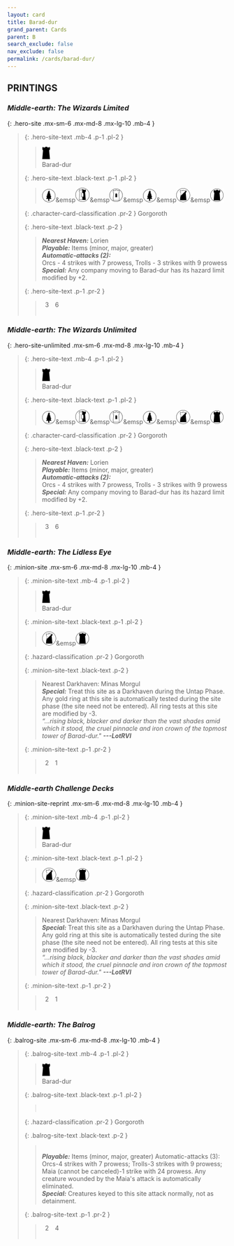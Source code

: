 ```yaml
---
layout: card
title: Barad-dur
grand_parent: Cards
parent: B
search_exclude: false
nav_exclude: false
permalink: /cards/barad-dur/
---
```


## PRINTINGS


### _Middle-earth: The Wizards Limited_

{: .hero-site .mx-sm-6 .mx-md-8 .mx-lg-10 .mb-4 }
> {: .hero-site-text .mb-4 .p-1 .pl-2 }
> > <div class="card-mp"><img src="/assets/images/dark-hold.svg"></div>
> > <div class="character-card-name">Barad-dur</div>
>
> {: .hero-site-text .black-text .p-1 .pl-2 }
> > ![](/assets/images/wilderness.svg)&emsp![](/assets/images/border-land.svg)&emsp![](/assets/images/free-domain.svg)&emsp![](/assets/images/wilderness.svg)&emsp![](/assets/images/shadow-land.svg)&emsp![](/assets/images/dark-domain.svg)
>
> {: .character-card-classification .pr-2 }
> Gorgoroth
>
> {: .hero-site-text .black-text .p-2 }
> > _**Nearest Haven:**_ Lorien <br>_**Playable:**_ Items (minor, major, greater) <br>_**Automatic-attacks (2):**_<br> Orcs - 4 strikes with 7 prowess, Trolls - 3 strikes with 9 prowess <br>_**Special:**_ Any company moving to Barad-dur has its hazard limit modified by +2. 
> 
> {: .hero-site-text .p-1 .pr-2 }
> > <div class="hero-site-draw"><span class="hero-you-draw">&ensp;3&ensp;</span><span class="hero-opp-draw">&ensp;6&ensp;</span></div>
> > <div class="card-corruption">&nbsp;</div>

### _Middle-earth: The Wizards Unlimited_

{: .hero-site-unlimited .mx-sm-6 .mx-md-8 .mx-lg-10 .mb-4 }
> {: .hero-site-text .mb-4 .p-1 .pl-2 }
> > <div class="card-mp"><img src="/assets/images/dark-hold.svg"></div>
> > <div class="character-card-name">Barad-dur</div>
>
> {: .hero-site-text .black-text .p-1 .pl-2 }
> > ![](/assets/images/wilderness.svg)&emsp![](/assets/images/border-land.svg)&emsp![](/assets/images/free-domain.svg)&emsp![](/assets/images/wilderness.svg)&emsp![](/assets/images/shadow-land.svg)&emsp![](/assets/images/dark-domain.svg)
>
> {: .character-card-classification .pr-2 }
> Gorgoroth
>
> {: .hero-site-text .black-text .p-2 }
> > _**Nearest Haven:**_ Lorien <br>_**Playable:**_ Items (minor, major, greater) <br>_**Automatic-attacks (2):**_<br> Orcs - 4 strikes with 7 prowess, Trolls - 3 strikes with 9 prowess <br>_**Special:**_ Any company moving to Barad-dur has its hazard limit modified by +2. 
> 
> {: .hero-site-text .p-1 .pr-2 }
> > <div class="hero-site-draw"><span class="hero-you-draw">&ensp;3&ensp;</span><span class="hero-opp-draw">&ensp;6&ensp;</span></div>
> > <div class="card-corruption">&nbsp;</div>

### _Middle-earth: The Lidless Eye_

{: .minion-site .mx-sm-6 .mx-md-8 .mx-lg-10 .mb-4 }
> {: .minion-site-text .mb-4 .p-1 .pl-2 }
> > <div class="card-mp"><img src="/assets/images/dark-hold.svg"></div>
> > <div class="card-name">Barad-dur</div>
>
> {: .minion-site-text .black-text .p-1 .pl-2 }
> > ![](/assets/images/shadow-land.svg)&emsp![](/assets/images/dark-domain.svg)
>
> {: .hazard-classification .pr-2 }
> Gorgoroth
>
> {: .minion-site-text .black-text .p-2 }
> > Nearest Darkhaven: Minas Morgul <br>_**Special:**_ Treat this site as a Darkhaven during the Untap Phase. Any gold ring at this site is automatically tested during the site phase (the site need not be entered). All ring tests at this site are modified by -3. <br>_“...rising black, blacker and darker than the vast shades amid which it stood, the cruel pinnacle and iron crown of the topmost tower of Barad-dur."_ ***---&#65279;LotRVI*** 
> 
> {: .minion-site-text .p-1 .pr-2 }
> > <div class="hero-site-draw"><span class="minion-you-draw">&ensp;2&ensp;</span><span class="minion-opp-draw">&ensp;1&ensp;</span></div>
> > <div class="card-corruption">&nbsp;</div>

### _Middle-earth Challenge Decks_

{: .minion-site-reprint .mx-sm-6 .mx-md-8 .mx-lg-10 .mb-4 }
> {: .minion-site-text .mb-4 .p-1 .pl-2 }
> > <div class="card-mp"><img src="/assets/images/dark-hold.svg"></div>
> > <div class="card-name">Barad-dur</div>
>
> {: .minion-site-text .black-text .p-1 .pl-2 }
> > ![](/assets/images/shadow-land.svg)&emsp![](/assets/images/dark-domain.svg)
>
> {: .hazard-classification .pr-2 }
> Gorgoroth
>
> {: .minion-site-text .black-text .p-2 }
> > Nearest Darkhaven: Minas Morgul <br>_**Special:**_ Treat this site as a Darkhaven during the Untap Phase. Any gold ring at this site is automatically tested during the site phase (the site need not be entered). All ring tests at this site are modified by -3. <br>_“...rising black, blacker and darker than the vast shades amid which it stood, the cruel pinnacle and iron crown of the topmost tower of Barad-dur."_ ***---&#65279;LotRVI*** 
> 
> {: .minion-site-text .p-1 .pr-2 }
> > <div class="hero-site-draw"><span class="minion-you-draw">&ensp;2&ensp;</span><span class="minion-opp-draw">&ensp;1&ensp;</span></div>
> > <div class="card-corruption">&nbsp;</div>

### _Middle-earth: The Balrog_

{: .balrog-site .mx-sm-6 .mx-md-8 .mx-lg-10 .mb-4 }
> {: .balrog-site-text .mb-4 .p-1 .pl-2 }
> > <div class="card-mp"><img src="/assets/images/dark-hold.svg"></div>
> > <div class="card-name">Barad-dur</div>
>
> {: .balrog-site-text .black-text .p-1 .pl-2 }
> > &nbsp;
>
> {: .hazard-classification .pr-2 }
> Gorgoroth
>
> {: .balrog-site-text .black-text .p-2 }
> > <br>_**Playable:**_ Items (minor, major, greater) Automatic-attacks (3):  Orcs-4 strikes with 7 prowess; Trolls-3 strikes with 9 prowess; Maia (cannot be canceled)-1 strike with 24 prowess. Any creature wounded by the Maia's attack is automatically eliminated. <br>_**Special:**_ Creatures keyed to this site attack normally, not as detainment. 
> 
> {: .balrog-site-text .p-1 .pr-2 }
> > <div class="hero-site-draw"><span class="minion-you-draw">&ensp;2&ensp;</span><span class="minion-opp-draw">&ensp;4&ensp;</span></div>
> > <div class="card-corruption">&nbsp;</div>
